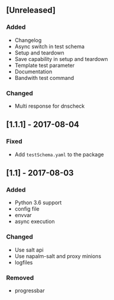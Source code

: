 ## [Unreleased]
### Added
- Changelog
- Async switch in test schema
- Setup and teardown
- Save capability in setup and teardown
- Template test parameter
- Documentation
- Bandwith test command

### Changed
- Multi response for dnscheck


## [1.1.1] - 2017-08-04
### Fixed
- Add `testSchema.yaml` to the package


## [1.1] - 2017-08-03
### Added
- Python 3.6 support
- config file
- envvar
- async execution

### Changed
- Use salt api
- Use napalm-salt and proxy minions
- logfiles

### Removed
- progressbar
